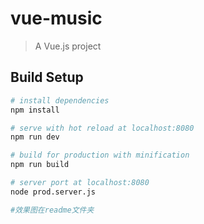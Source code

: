 # vue-music

> A Vue.js project

## Build Setup

``` bash
# install dependencies
npm install

# serve with hot reload at localhost:8080
npm run dev

# build for production with minification
npm run build

# server port at localhost:8080
node prod.server.js

#效果图在readme文件夹

